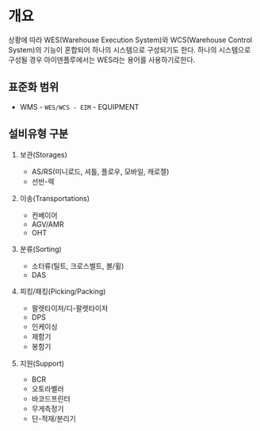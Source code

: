 # 개요
상황에 따라 WES(Warehouse Execution System)와 WCS(Warehouse Control System)의 기능이 혼합되어 하나의 시스템으로 구성되기도 한다. 하나의 시스템으로 구성될 경우 아이덴플루에서는 WES라는 용어를 사용하기로한다.

## 표준화 범위
- WMS - `WES/WCS - EIM` - EQUIPMENT

## 설비유형 구분
1. 보관(Storages)
   - AS/RS(미니로드, 셔틀, 플로우, 모바일, 캐로젤)
   - 선반-렉
   
2. 이송(Transportations)
   - 컨베이어
   - AGV/AMR
   - OHT
   
3. 분류(Sorting)
   - 소터류(틸트, 크로스벨트, 볼/휠)
   - DAS
   
4. 피킹/패킹(Picking/Packing)
   - 팔렛타이저/디-팔렛타이저
   - DPS
   - 인케이싱
   - 제함기
   - 봉함기
   
5. 지원(Support)
   - BCR
   - 오토라벨러
   - 바코드프린터
   - 무게측정기
   - 단-적재/분리기